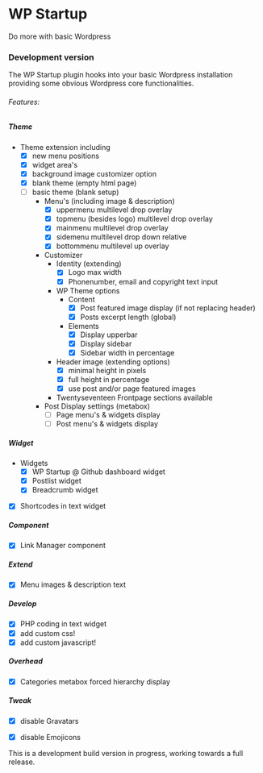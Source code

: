 # WP Startup 
Do more with basic Wordpress
 
### Development version

The WP Startup plugin hooks into your basic Wordpress installation providing some obvious Wordpress core functionalities.


###### Features: 
 

##### Theme 
-  Theme extension including  
    - [x] new menu positions
    - [x] widget area's
    - [x] background image customizer option
    - [x] blank theme (empty html page)
    - [ ] basic theme (blank setup)
      - Menu's (including image & description)
        - [x] uppermenu multilevel drop overlay
        - [x] topmenu (besides logo) multilevel drop overlay
        - [x] mainmenu multilevel drop overlay
        - [x] sidemenu multilevel drop down relative
        - [x] bottommenu multilevel up overlay
      - Customizer
        - Identity (extending)
          - [x] Logo max width
          - [x] Phonenumber, email and copyright text input
        - WP Theme options
          - Content
            - [x] Post featured image display (if not replacing header)
            - [x] Posts excerpt length (global)
          - Elements
            - [x] Display upperbar
            - [x] Display sidebar
            - [x] Sidebar width in percentage
        - Header image (extending options)
          - [x] minimal height in pixels
          - [x] full height in percentage
          - [x] use post and/or page featured images 
        - Twentyseventeen Frontpage sections available
      - Post Display settings (metabox)
        - [ ] Page menu's & widgets display
        - [ ] Post menu's & widgets display
        
##### Widget
- Widgets
    - [x] WP Startup @ Github dashboard widget
    - [x] Postlist widget
    - [x] Breadcrumb widget
- [x] Shortcodes in text widget

##### Component
- [x] Link Manager component

##### Extend
- [x] Menu images & description text

##### Develop
- [x] PHP coding in text widget
- [x] add custom css!
- [x] add custom javascript!

##### Overhead
- [x] Categories metabox forced hierarchy display

##### Tweak
- [x] disable Gravatars
- [x] disable Emojicons


This is a development build version in progress, working towards a full release. 